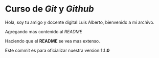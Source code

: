 # Curso de _Git_ y _Github_

Hola, soy tu amigo y docente digital Luis Alberto, bienvenido a mi archivo.

Agregando mas contenido al _README_

Haciendo que el **README** se vea mas extenso.

Este commit es para oficializar nuestra version **1.1.0**
